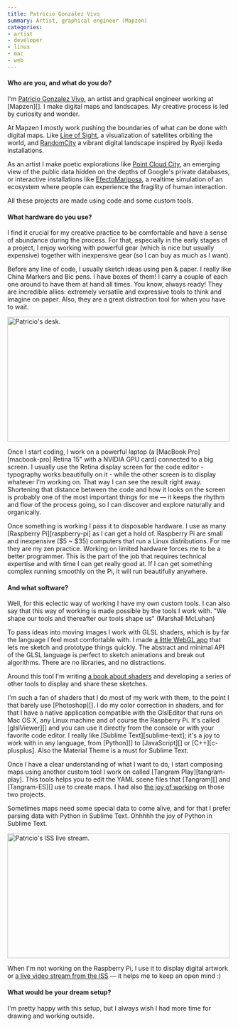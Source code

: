 ```yaml
---
title: Patricio Gonzalez Vivo
summary: Artist, graphical engineer (Mapzen)
categories:
- artist
- developer
- linux
- mac
- web
---
```


#### Who are you, and what do you do?

I'm [Patricio Gonzalez Vivo](https://twitter.com/patriciogv "Patricio's Twitter account."), an artist and graphical engineer working at [Mapzen][]. I make digital maps and landscapes. My creative process is led by curiosity and wonder.

At Mapzen I mostly work pushing the boundaries of what can be done with digital maps. Like [Line of Sight](http://patriciogonzalezvivo.github.io/LineOfSight "Patricio's satellite visualisation."), a visualization of satellites orbiting the world, and [RandomCity](http://patriciogonzalezvivo.github.io/RandomCity/ "Patricio's city visualisation.") a vibrant digital landscape inspired by Ryoji Ikeda installations.

As an artist I make poetic explorations like [Point Cloud City](http://patriciogonzalezvivo.com/2014/pointcloudcity/ "Patricio's Google map data simulation."), an emerging view of the public data hidden on the depths of Google's private databases, or interactive installations like [EfectoMariposa](http://patriciogonzalezvivo.com/2011/efectomariposa/ "Patricio's ecosystem simulation."), a realtime simulation of an ecosystem where people can experience the fragility of human interaction.

All these projects are made using code and some custom tools.

#### What hardware do you use?

I find it crucial for my creative practice to be comfortable and have a sense of abundance during the process. For that, especially in the early stages of a project, I enjoy working with powerful gear (which is nice but usually expensive) together with inexpensive gear (so I can buy as much as I want).

Before any line of code, I usually sketch ideas using pen & paper. I really like China Markers and Bic pens. I have boxes of them! I carry a couple of each one around to have them at hand all times. You know, always ready! They are incredible allies: extremely versatile and expressive tools to think and imagine on paper. Also, they are a great distraction tool for when you have to wait.

<img src="/images/interviews/patricio.gonzalez.vivo.desk.jpg" width="500" height="281" alt="Patricio's desk." class="detail">

Once I start coding, I work on a powerful laptop (a [MacBook Pro][macbook-pro] Retina 15" with a NVIDIA GPU card) connected to a big screen. I usually use the Retina display screen for the code editor - typography works beautifully on it - while the other screen is to display whatever I'm working on. That way I can see the result right away. Shortening that distance between the code and how it looks on the screen is probably one of the most important things for me — it keeps the rhythm and flow of the process going, so I can discover and explore naturally and organically.

Once something is working I pass it to disposable hardware. I use as many [Raspberry Pi][raspberry-pi] as I can get a hold of. Raspberry Pi are small and inexpensive ($5 ~ $35) computers that run a Linux distributions. For me they are my zen practice. Working on limited hardware forces me to be a better programmer. This is the part of the job that requires technical expertise and with time I can get really good at. If I can get something complex running smoothly on the Pi, it will run beautifully anywhere.

#### And what software?

Well, for this eclectic way of working I have my own custom tools. I can also say that this way of working is made possible by the tools I work with. "We shape our tools and thereafter our tools shape us" (Marshall McLuhan) 

To pass ideas into moving images I work with GLSL shaders, which is by far the language I feel most comfortable with. I made [a little WebGL app](http://editor.thebookofshaders.com/ "Patricio's WebGL editor app.") that lets me sketch and prototype things quickly. The abstract and minimal API of the GLSL language is perfect to sketch animations and break out algorithms. There are no libraries, and no distractions.

Around this tool I'm writing [a book about shaders](http://thebookofshaders.com/ "Patricio's book about Fragment Shaders.") and developing a series of other tools to display and share these sketches.

I'm such a fan of shaders that I do most of my work with them, to the point I that barely use [Photoshop][]. I do my color correction in shaders, and for that I have a native application compatible with the GlslEditor that runs on Mac OS X, any Linux machine and of course the Raspberry Pi. It's called [glslViewer][] and you can use it directly from the console or with your favorite code editor. I really like [Sublime Text][sublime-text]; it's a joy to work with in any language, from [Python][] to [JavaScript][] or [C++][c-plusplus]. Also the Material Theme is a must for Sublime Text.

Once I have a clear understanding of what I want to do, I start composing maps using another custom tool I work on called [Tangram Play][tangram-play]. This tools helps you to edit the YAML scene files that [Tangram][] and [Tangram-ES][] use to create maps. I had also [the joy of working](https://www.youtube.com/watch?v=5AGx0_2xI6Y "A video of Patricio's WebGL map talk on YouTube.") on those two projects.

Sometimes maps need some special data to come alive, and for that I prefer parsing data with Python in Sublime Text. Ohhhhh the joy of Python in Sublime Text.

<img src="/images/interviews/patricio.gonzalez.vivo.space.jpg" width="500" height="281" alt="Patricio's ISS live stream." class="detail">

When I'm not working on the Raspberry Pi, I use it to display digital artwork or [a live video stream from the ISS](http://www.ustream.tv/channel/live-iss-stream/theater "A live stream from the International Space Station.") — it helps me to keep an open mind :)

#### What would be your dream setup?

I'm pretty happy with this setup, but I always wish I had more time for drawing and working outside.
